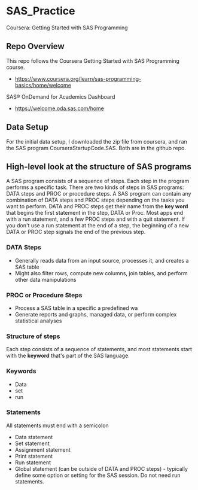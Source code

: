 # SAS_Practice
Coursera: Getting Started with SAS Programming

## Repo Overview
This repo follows the Coursera Getting Started with SAS Programming course.
- https://www.coursera.org/learn/sas-programming-basics/home/welcome

SAS® OnDemand for Academics Dashboard
- https://welcome.oda.sas.com/home

## Data Setup
For the initial data setup, I downloaded the zip file from coursera, and ran the SAS program CourseraStartupCode.SAS. Both are in the github repo.


## High-level look at the structure of SAS programs
A SAS program consists of a sequence of steps. Each step in the program performs a specific task. There are two kinds of steps in SAS programs: DATA steps and PROC or procedure steps. A SAS program can contain any combination of DATA steps and PROC steps depending on the tasks you want to perform. DATA and PROC steps get their name from the **key word** that begins the first statement in the step, DATA or Proc. Most apps end with a run statement, and a few PROC steps and with a quit statement. If you don't use a run statement at the end of a step, the beginning of a new DATA or PROC step signals the end of the previous step.

### DATA Steps
- Generally reads data from an input source, processes it, and creates a SAS table
- Might also filter rows, compute new columns, join tables, and perform other data manipulations

### PROC or Procedure Steps
- Process a SAS table in a specific a predefined wa
- Generate reports and graphs, managed data, or perform complex statistical analyses

### Structure of steps
Each step consists of a sequence of statements, and most statements start with the **keyword** that's part of the SAS language. 

### Keywords
- Data
- set
- run

### Statements
All statements must end with a semicolon
- Data statement
- Set statement
- Assignment statement
- Print statement
- Run statement
- Global statement (can be outside of DATA and PROC steps) - typically define some option or setting for the SAS session. Do not need run statements.

